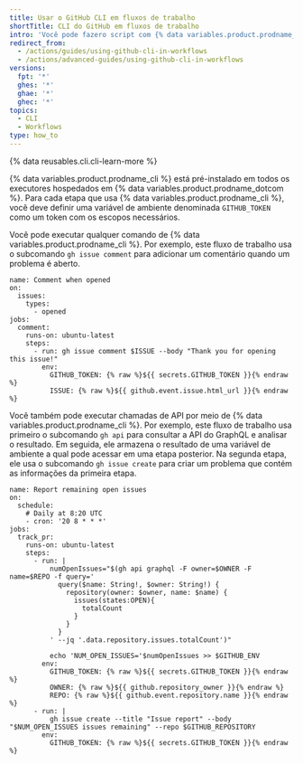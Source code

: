 ```yaml
---
title: Usar o GitHub CLI em fluxos de trabalho
shortTitle: CLI do GitHub em fluxos de trabalho
intro: 'Você pode fazero script com {% data variables.product.prodname_cli %} em fluxos de trabalho {% data variables.product.prodname_actions %}.'
redirect_from:
  - /actions/guides/using-github-cli-in-workflows
  - /actions/advanced-guides/using-github-cli-in-workflows
versions:
  fpt: '*'
  ghes: '*'
  ghae: '*'
  ghec: '*'
topics:
  - CLI
  - Workflows
type: how_to
---
```



{% data reusables.cli.cli-learn-more %}

{% data variables.product.prodname_cli %} está pré-instalado em todos os executores hospedados em {% data variables.product.prodname_dotcom %}. Para cada etapa que usa {% data variables.product.prodname_cli %}, você deve definir uma variável de ambiente denominada `GITHUB_TOKEN` como um token com os escopos necessários.

Você pode executar qualquer comando de {% data variables.product.prodname_cli %}. Por exemplo, este fluxo de trabalho usa o subcomando `gh issue comment` para adicionar um comentário quando um problema é aberto.

```yaml{:copy}
name: Comment when opened
on:
  issues:
    types:
      - opened
jobs:
  comment:
    runs-on: ubuntu-latest
    steps:
      - run: gh issue comment $ISSUE --body "Thank you for opening this issue!"
        env:
          GITHUB_TOKEN: {% raw %}${{ secrets.GITHUB_TOKEN }}{% endraw %}
          ISSUE: {% raw %}${{ github.event.issue.html_url }}{% endraw %}
```

Você também pode executar chamadas de API por meio de {% data variables.product.prodname_cli %}. Por exemplo, este fluxo de trabalho usa primeiro o subcomando `gh api` para consultar a API do GraphQL e analisar o resultado. Em seguida, ele armazena o resultado de uma variável de ambiente a qual pode acessar em uma etapa posterior. Na segunda etapa, ele usa o subcomando `gh issue create` para criar um problema que contém as informações da primeira etapa.

```yaml{:copy}
name: Report remaining open issues
on: 
  schedule: 
    # Daily at 8:20 UTC
    - cron: '20 8 * * *'
jobs:
  track_pr:
    runs-on: ubuntu-latest
    steps:
      - run: |
          numOpenIssues="$(gh api graphql -F owner=$OWNER -F name=$REPO -f query='
            query($name: String!, $owner: String!) {
              repository(owner: $owner, name: $name) {
                issues(states:OPEN){
                  totalCount
                }
              }
            }
          ' --jq '.data.repository.issues.totalCount')"

          echo 'NUM_OPEN_ISSUES='$numOpenIssues >> $GITHUB_ENV
        env:
          GITHUB_TOKEN: {% raw %}${{ secrets.GITHUB_TOKEN }}{% endraw %}
          OWNER: {% raw %}${{ github.repository_owner }}{% endraw %}
          REPO: {% raw %}${{ github.event.repository.name }}{% endraw %}
      - run: |
          gh issue create --title "Issue report" --body "$NUM_OPEN_ISSUES issues remaining" --repo $GITHUB_REPOSITORY
        env:
          GITHUB_TOKEN: {% raw %}${{ secrets.GITHUB_TOKEN }}{% endraw %}
```
